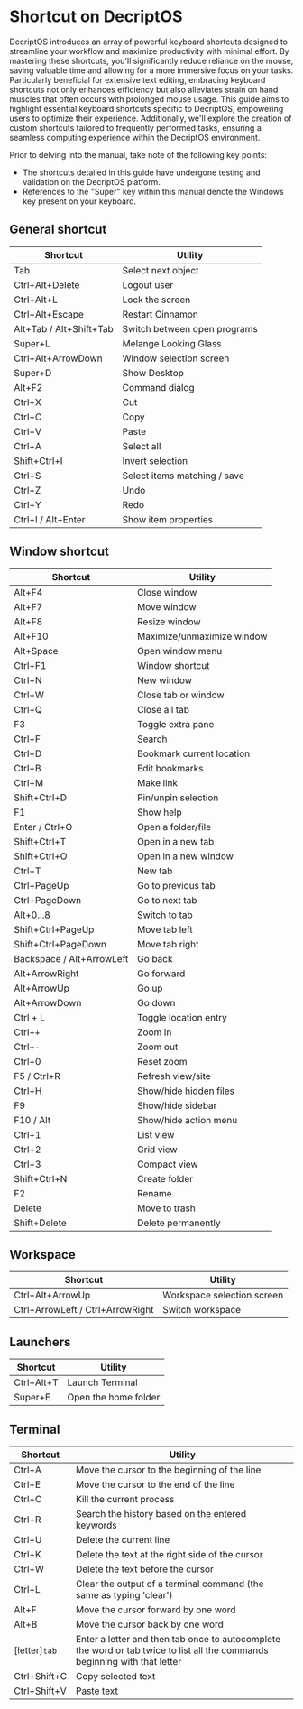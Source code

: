 # Shortcut on DecriptOS

DecriptOS introduces an array of powerful keyboard shortcuts designed to streamline your workflow and maximize productivity with minimal effort. By mastering these shortcuts, you'll significantly reduce reliance on the mouse, saving valuable time and allowing for a more immersive focus on your tasks. Particularly beneficial for extensive text editing, embracing keyboard shortcuts not only enhances efficiency but also alleviates strain on hand muscles that often occurs with prolonged mouse usage. This guide aims to highlight essential keyboard shortcuts specific to DecriptOS, empowering users to optimize their experience. Additionally, we'll explore the creation of custom shortcuts tailored to frequently performed tasks, ensuring a seamless computing experience within the DecriptOS environment.

Prior to delving into the manual, take note of the following key points:

- The shortcuts detailed in this guide have undergone testing and validation on the DecriptOS platform.
- References to the "Super" key within this manual denote the Windows key present on your keyboard.

## General shortcut

| Shortcut	| Utility |
|---|---|
| Tab | Select next object |
| Ctrl+Alt+Delete | Logout user |
| Ctrl+Alt+L | Lock the screen |
| Ctrl+Alt+Escape | Restart Cinnamon |
| Alt+Tab / Alt+Shift+Tab | Switch between open programs |
| Super+L | Melange Looking Glass |
| Ctrl+Alt+ArrowDown | Window selection screen |
| Super+D | Show Desktop |
| Alt+F2 | Command dialog |
| Ctrl+X | Cut |
| Ctrl+C | Copy |
| Ctrl+V | Paste |
| Ctrl+A | Select all |
| Shift+Ctrl+I | Invert selection |
| Ctrl+S | Select items matching / save |
| Ctrl+Z | Undo |
| Ctrl+Y | Redo |
| Ctrl+I / Alt+Enter | Show item properties |

## Window shortcut

| Shortcut	| Utility |
|---|---|
| Alt+F4 | Close window |
| Alt+F7 | Move window |
| Alt+F8 | Resize window |
| Alt+F10 | Maximize/unmaximize window | 
| Alt+Space | Open window menu |
| Ctrl+F1 | Window shortcut |
| Ctrl+N | New window |
| Ctrl+W | Close tab or window |
| Ctrl+Q | Close all tab |
| F3 | Toggle extra pane |
| Ctrl+F | Search |
| Ctrl+D | Bookmark current location |
| Ctrl+B | Edit bookmarks |
| Ctrl+M | Make link |
| Shift+Ctrl+D | Pin/unpin selection |
| F1 | Show help |
| Enter / Ctrl+O | Open a folder/file |
| Shift+Ctrl+T | Open in a new tab |
| Shift+Ctrl+O | Open in a new window |
| Ctrl+T | New tab |
| Ctrl+PageUp | Go to previous tab |
| Ctrl+PageDown | Go to next tab |
| Alt+0...8 | Switch to tab |
| Shift+Ctrl+PageUp | Move tab left |
| Shift+Ctrl+PageDown | Move tab right |
| Backspace / Alt+ArrowLeft | Go back |
| Alt+ArrowRight | Go forward |
| Alt+ArrowUp | Go up |
| Alt+ArrowDown | Go down |
| Ctrl + L | Toggle location entry |
| Ctrl+`+` | Zoom in |
| Ctrl+`-` | Zoom out |
| Ctrl+0 | Reset zoom |
| F5 / Ctrl+R | Refresh view/site |
| Ctrl+H | Show/hide hidden files |
| F9 | Show/hide sidebar |
| F10 / Alt | Show/hide action menu |
| Ctrl+1 | List view |
| Ctrl+2 | Grid view |
| Ctrl+3 | Compact view |
| Shift+Ctrl+N | Create folder |
| F2 | Rename |
| Delete | Move to trash |
| Shift+Delete | Delete permanently |

## Workspace

| Shortcut	| Utility |
|---|---|
| Ctrl+Alt+ArrowUp | Workspace selection screen |
| Ctrl+ArrowLeft / Ctrl+ArrowRight | Switch workspace |

## Launchers

| Shortcut	| Utility |
|---|---|
| Ctrl+Alt+T | Launch Terminal |
| Super+E | Open the home folder |

## Terminal

| Shortcut      | Utility                                                                                                                    |
| ------------- | -------------------------------------------------------------------------------------------------------------------------- |
| Ctrl+A        | Move the cursor to the beginning of the line                                                                               |
| Ctrl+E        | Move the cursor to the end of the line                                                                                     |
| Ctrl+C        | Kill the current process                                                                                                   |
| Ctrl+R        | Search the history based on the entered keywords                                                                           |
| Ctrl+U        | Delete the current line                                                                                                    |
| Ctrl+K        | Delete the text at the right side of the cursor                                                                            |
| Ctrl+W        | Delete the text before the cursor                                                                                          |
| Ctrl+L        | Clear the output of a terminal command (the same as typing 'clear')                                                        |
| Alt+F         | Move the cursor forward by one word                                                                                        |
| Alt+B         | Move the cursor back by one word                                                                                           |
| [letter]`tab` | Enter a letter and then tab once to autocomplete the word or tab twice to list all the commands beginning with that letter |
| Ctrl+Shift+C  | Copy selected text                                                                                                         |
| Ctrl+Shift+V  | Paste text                                                                                                                 |
